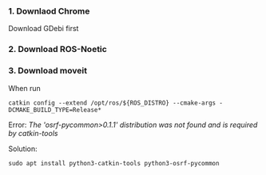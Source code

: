 ### 1. Downlaod Chrome
Download GDebi first 
### 2. Download ROS-Noetic
### 3. Download moveit
When run 
```
catkin config --extend /opt/ros/${ROS_DISTRO} --cmake-args -DCMAKE_BUILD_TYPE=Release*
```
Error:
*The 'osrf-pycommon>0.1.1' distribution was not found and is required by catkin-tools* 

Solution:
```
sudo apt install python3-catkin-tools python3-osrf-pycommon
```
